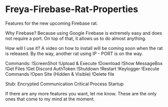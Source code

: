 # Freya-Firebase-Rat-Properties
Features for the new upcoming Firebase rat.

Why Firebase?
Because using Google Firebase is extremely easy and does not require a port. On top of that, it allows us to do almost anything.

How will I use it?
A video on how to install will be coming soon when the rat is released. By the way, another rat using IP - PORT is on the way.

Commands:
!ScreenShot
!Upload & Execute
!Download
!Show MessageBox
!Get Files
!Get Discord AuthToken
!Shutdown 
!Restart
!Keylogger
!Execute Commands
!Open Site (Hidden & Visible)
!Delete file

Stub:
Encrypted Communication
Critical Process
Startup

If there are any more features you want, let me know. These are the only ones that come to my mind at the moment.
